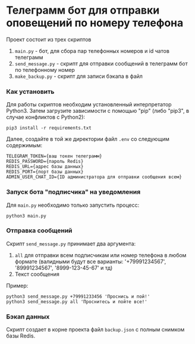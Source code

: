 # Телеграмм бот для отправки оповещений по номеру телефона

Проект состоит из трех скриптов
1. `main.py` - бот, для сбора пар телефонных номеров и id чатов телеграмм
2. `send_message.py` - скрипт для отправки сообщений в телеграмм бот по телефонному номер
3. `make_backup.py` - скрипт для записи бэкапа в файл

### Как установить
Для работы скриптов необходим установленный интерпретатор Python3. Затем загрузите зависимости с помощью "pip"
(либо "pip3", в случае конфликтов с Python2):
```
pip3 install -r requirements.txt
```

Далее, создайте в той же директории файл `.env` со следующим содержимым:
```
TELEGRAM_TOKEN={ваш токен телеграмм}
REDIS_PASSWORD={пароль Redis}
REDIS_URL={адрес базы данных}
REDIS_PORT={порт базы данных}
ADMIN_USER_CHAT_ID={ID администратора для отправки сообщения всем}
```

### Запуск бота "подписчика" на уведомления

Для `main.py` необходимо только запустить процесс:
```
python3 main.py
```

### Отправка сообщений
Скрипт `send_message.py` принимает два аргумента:
1. `all` для отправки всем подписчикам или номер телефона в любом формате (валидными будут все варианты: '+79991234567', '89991234567', '8999-123-45-67' и тд)
2. Текст сообщения

Пример:
```
python3 send_message.py +79991233456 'Проснись и пой!'
python3 send_message.py all 'Проснитесь и пойте все!'
```

### Бэкап данных
Скрипт создает в корне проекта файл `backup.json` с полным снимком базы Redis.
